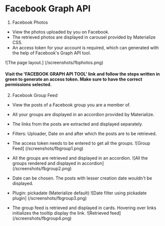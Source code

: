 # Facebook Graph API

1) Facebook Photos
- View the photos uploaded by you on Facebook.
- The retrieved photos are displayed in carousel provided by Materialize CSS.
- An access token for your account is required, which can generated with the help of Facebook's Graph API tool.

 ![The page layout.]
 (/screenshots/fbphotos.png)

#### Visit the 'FACEBOOK GRAPH API TOOL' link and follow the steps written in green to generate an access token. Make sure to have the correct permissions selected.



2) Facebook Group Feed
- View the posts of a Facebook group you are a member of.
- All your groups are displayed in an accordion provided by Materialize.
- The links from the posts are extracted and displayed separately.
- Filters: Uploader, Date on and after which the posts are to be retrieved.



- The access token needs to be entered to get all the groups.
![Group Feed]
(/screenshots/fbgroup1.png)



- All the groups are retrieved and displayed in an accordion.
![All the groups rendered and displayed in accordion]
(/screenshots/fbgroup2.png)



- Date can be chosen. The posts with lesser creation date wouldn't be displayed.
- Plugin: pickadate (Materialize default)
![Date filter using pickadate plugin]
(/screenshots/fbgroup3.png)



- The group feed is retrieved and displayed in cards. Hovering over links initializes the tooltip display the link.
![Retrieved feed]
(/screenshots/fbgroup4.png)
